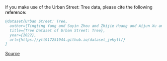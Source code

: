 If you make use of the Urban Street: Tree data, please cite the following reference:

``` bibtex 
@dataset{Urban Street: Tree,
  author={Tingting Yang and Suyin Zhou and Zhijie Huang and Aijun Xu and Junhua Ye and Jianxin Yin},
  title={Tree Dataset of Urban Street: Tree},
  year={2022},
  url={https://ytt917251944.github.io/dataset_jekyll/}
}
```

[Source](https://ytt917251944.github.io/dataset_jekyll/)